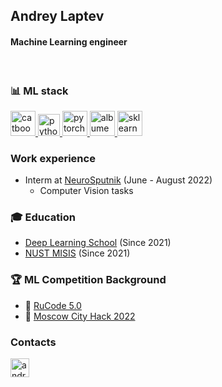## Andrey Laptev
#### Machine Learning engineer
</br>


### 📊 ML stack
<p align="left"> 
  <a href="https://catboost.ai/" target="_blank"> 
    <img src="https://ru.wikipedia.org/wiki/CatBoost#/media/CatBoostLogo.png" alt="catboost" width="40" height="40"/>
  </a>
  
  <a href="https://www.python.org" target="_blank"> 
    <img src="https://upload.wikimedia.org/wikipedia/commons/thumb/c/c3/Python-logo-notext.svg/1200px-Python-logo-notext.svg.png" alt="python" width="35" height="35"/>
  </a>  
  
  <a href="https://pytorch.org" target="_blank"> 
    <img src="https://pytorch.org/assets/images/pytorch-logo.png" alt="pytorch" width="40" height="40"/>
  </a>
  
  <a href="https://albumentations.ai" target="_blank"> 
    <img src="https://albumentations.ai/assets/img/custom/albumentations_logo.png" alt="albumentations" width="40" height="40"/>
  </a>
  
  <a href="https://scikit-learn.org/stable/index.html" target="_blank"> 
    <img src="https://yandex.ru/images/search?rpt=simage&noreask=1&source=qa&text=Scikit-learn&stype=image&lr=213&pos=8&img_url=http%3A%2F%2Fi7.pngflow.com%2Fpngimage%2F905%2F45%2Fpng-scikit-learn-python-scikit-logo-brand-learning-text-computer-orange-logo-clipart-thumb.png" alt="sklearn" width="40" height="40"/>
  </a>
</p>

### Work experience
* Interm at [NeuroSputnik](https://neurosputnik.ru/) (June - August 2022)
  - Computer Vision tasks 

### 🎓 Education

* [Deep Learning School](https://mipt.ru/science/labs/innovation/projects/deep_learning_school) (Since 2021)
* [NUST MISIS](https://en.misis.ru) (Since 2021)

### 🏆 ML Competition Background
* 🥇 [RuCode 5.0](https://rucode.net/)
* 🥇 [Moscow City Hack 2022](https://moscityhack2022.innoagency.ru/)

### Contacts
<p align="left"> 
  <a href="https://t.me/laptev13" target="_blank"> 
    <img src="https://upload.wikimedia.org/wikipedia/commons/thumb/8/82/Telegram_logo.svg/1024px-Telegram_logo.svg.png" alt="android" width="30" height="30"/> 
  </a>
</p>
